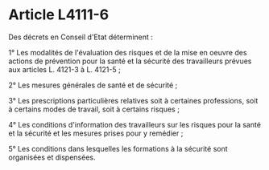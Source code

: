 # Article L4111-6

Des décrets en Conseil d'Etat déterminent :

1° Les modalités de l'évaluation des risques et de la mise en oeuvre des actions de prévention pour la santé et la sécurité des travailleurs prévues aux articles L. 4121-3 à L. 4121-5 ;

2° Les mesures générales de santé et de sécurité ;

3° Les prescriptions particulières relatives soit à certaines professions, soit à certains modes de travail, soit à certains risques ;

4° Les conditions d'information des travailleurs sur les risques pour la santé et la sécurité et les mesures prises pour y remédier ;

5° Les conditions dans lesquelles les formations à la sécurité sont organisées et dispensées.
